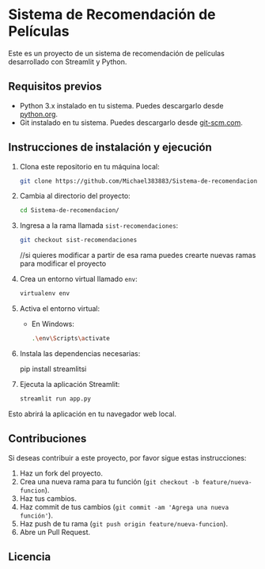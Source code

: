 # Sistema de Recomendación de Películas

Este es un proyecto de un sistema de recomendación de películas desarrollado con Streamlit y Python.

## Requisitos previos

- Python 3.x instalado en tu sistema. Puedes descargarlo desde [python.org](https://www.python.org/downloads/).
- Git instalado en tu sistema. Puedes descargarlo desde [git-scm.com](https://git-scm.com/downloads).

## Instrucciones de instalación y ejecución

1. Clona este repositorio en tu máquina local:

    ```bash
    git clone https://github.com/Michael383883/Sistema-de-recomendacion.git
    ```

2. Cambia al directorio del proyecto:

    ```bash
    cd Sistema-de-recomendacion/
    ```

3. Ingresa a la rama llamada `sist-recomendaciones`:

    ```bash
    git checkout sist-recomendaciones
    ```

    //si quieres modificar a partir de esa rama puedes crearte nuevas ramas para modificar el proyecto

4. Crea un entorno virtual llamado `env`:

    ```bash
    virtualenv env

    ```

5. Activa el entorno virtual:

    - En Windows:

        ```bash
        .\env\Scripts\activate
        ```

6. Instala las dependencias necesarias:

    pip install streamlitsi

7. Ejecuta la aplicación Streamlit:

    ```bash
    streamlit run app.py
    ```

Esto abrirá la aplicación en tu navegador web local.

## Contribuciones

Si deseas contribuir a este proyecto, por favor sigue estas instrucciones:

1. Haz un fork del proyecto.
2. Crea una nueva rama para tu función (`git checkout -b feature/nueva-funcion`).
3. Haz tus cambios.
4. Haz commit de tus cambios (`git commit -am 'Agrega una nueva función'`).
5. Haz push de tu rama (`git push origin feature/nueva-funcion`).
6. Abre un Pull Request.

## Licencia
